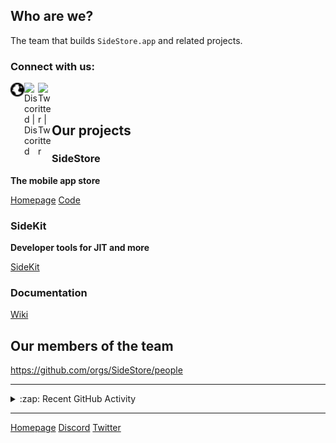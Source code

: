 <!-- 
Docs: How to use GitHub README and actions to auto-generate embedded content.
https://github.com/anuraghazra/github-readme-stats
https://www.youtube.com/watch?v=n6d4KHSKqGk
https://github.com/rahuldkjain/github-profile-readme-generator
 -->

## Who are we?

The team that builds `SideStore.app` and related projects.

### Connect with us:

<!--
[![Website](https://img.shields.io/website?label=sidestore.io&style=for-the-badge&url=https://sidestore.io)](https://sidestore.io)
[![Twitter Follow](https://img.shields.io/twitter/follow/sidestore_io?color=1DA1F2&logo=twitter&style=for-the-badge)](https://twitter.com/intent/follow?original_referer=https%3A%2F%2Fgithub.com%2Fsidestore&screen_name=sidestore)
[![GitHub Followers](https://img.shields.io/github/followers/sidestore?style=for-the-badge)]()
[![GitHub Sponsors](https://img.shields.io/github/sponsors/sidestore?style=for-the-badge
)]() 
-->

[<img align="left" alt="sidestore.io" width="22px" src="https://raw.githubusercontent.com/iconic/open-iconic/master/svg/globe.svg" />][website]
[<img align="left" alt="Discord | Discord" width="22px" src="https://cdn.jsdelivr.net/npm/simple-icons@v3/icons/discord.svg" />][discord]
[<img align="left" alt="Twitter | Twitter" width="22px" src="https://cdn.jsdelivr.net/npm/simple-icons@v3/icons/twitter.svg" />][twitter]

<br />
<br />

## Our projects

### SideStore

__The mobile app store__

[Homepage][website]
[Code][git.sidestore]

### SideKit

__Developer tools for JIT and more__

[SideKit][git.sidekit]

### Documentation

[Wiki][wiki]

## Our members of the team

https://github.com/orgs/SideStore/people

---

<details>
  <summary>:zap: Recent GitHub Activity</summary>

<!--START_SECTION:activity-->
1. 🗣 Commented on [#892](https://github.com/SideStore/SideStore/issues/892) in [SideStore/SideStore](https://github.com/SideStore/SideStore)
2. 🗣 Commented on [#891](https://github.com/SideStore/SideStore/issues/891) in [SideStore/SideStore](https://github.com/SideStore/SideStore)
3. 🎉 Merged PR [#63](https://github.com/SideStore/Community-Source/pull/63) in [SideStore/Community-Source](https://github.com/SideStore/Community-Source)
4. 🗣 Commented on [#63](https://github.com/SideStore/Community-Source/issues/63) in [SideStore/Community-Source](https://github.com/SideStore/Community-Source)
5. 🗣 Commented on [#63](https://github.com/SideStore/Community-Source/issues/63) in [SideStore/Community-Source](https://github.com/SideStore/Community-Source)
6. 💪 Opened PR [#63](https://github.com/SideStore/Community-Source/pull/63) in [SideStore/Community-Source](https://github.com/SideStore/Community-Source)
7. 🗣 Commented on [#890](https://github.com/SideStore/SideStore/issues/890) in [SideStore/SideStore](https://github.com/SideStore/SideStore)
8. 🗣 Commented on [#890](https://github.com/SideStore/SideStore/issues/890) in [SideStore/SideStore](https://github.com/SideStore/SideStore)
9. 💪 Opened PR [#892](https://github.com/SideStore/SideStore/pull/892) in [SideStore/SideStore](https://github.com/SideStore/SideStore)
10. ❗️ Opened issue [#891](https://github.com/SideStore/SideStore/issues/891) in [SideStore/SideStore](https://github.com/SideStore/SideStore)
11. ❗️ Opened issue [#890](https://github.com/SideStore/SideStore/issues/890) in [SideStore/SideStore](https://github.com/SideStore/SideStore)
12. 🗣 Commented on [#886](https://github.com/SideStore/SideStore/issues/886) in [SideStore/SideStore](https://github.com/SideStore/SideStore)
13. 🗣 Commented on [#227](https://github.com/SideStore/SideStore/issues/227) in [SideStore/SideStore](https://github.com/SideStore/SideStore)
14. 🗣 Commented on [#703](https://github.com/SideStore/SideStore/issues/703) in [SideStore/SideStore](https://github.com/SideStore/SideStore)
15. 🗣 Commented on [#801](https://github.com/SideStore/SideStore/issues/801) in [SideStore/SideStore](https://github.com/SideStore/SideStore)
16. 🗣 Commented on [#48](https://github.com/SideStore/SideStore/issues/48) in [SideStore/SideStore](https://github.com/SideStore/SideStore)
17. ❗️ Closed issue [#48](https://github.com/SideStore/SideStore/issues/48) in [SideStore/SideStore](https://github.com/SideStore/SideStore)
18. 🗣 Commented on [#36](https://github.com/SideStore/SideStore/issues/36) in [SideStore/SideStore](https://github.com/SideStore/SideStore)
19. ❗️ Closed issue [#36](https://github.com/SideStore/SideStore/issues/36) in [SideStore/SideStore](https://github.com/SideStore/SideStore)
20. 🗣 Commented on [#703](https://github.com/SideStore/SideStore/issues/703) in [SideStore/SideStore](https://github.com/SideStore/SideStore)
<!--END_SECTION:activity-->

</details>

---

[Homepage][patreon] [Discord][discord] [Twitter][twitter]

<!--
- [Patreon][patreon]
- [OpenCollective][opencollective]
- [YouTube][youtube]
-->

[website]: https://sidestore.io
[wiki]: https://wiki.sidestore.io
[twitter]: https://twitter.com/sidestore_io
[discord]: https://discord.gg/sidestore-949183273383395328
[youtube]: https://youtube.com/TODO
[patreon]: https://www.patreon.com/SideStore
[opencollective]: https://opencollective.com/TODO
[git.sidestore]: https://github.com/SideStore/SideStore/
[git.sidekit]: https://github.com/SideStore/SideKit

